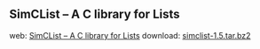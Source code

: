 ## SimCList – A C library for Lists

web: [SimCList – A C library for Lists][1]
download: [simclist-1.5.tar.bz2][2]


[1]:http://mij.oltrelinux.com/devel/simclist/
[2]:http://mij.oltrelinux.com/devel/simclist/simclist-1.5.tar.bz2
